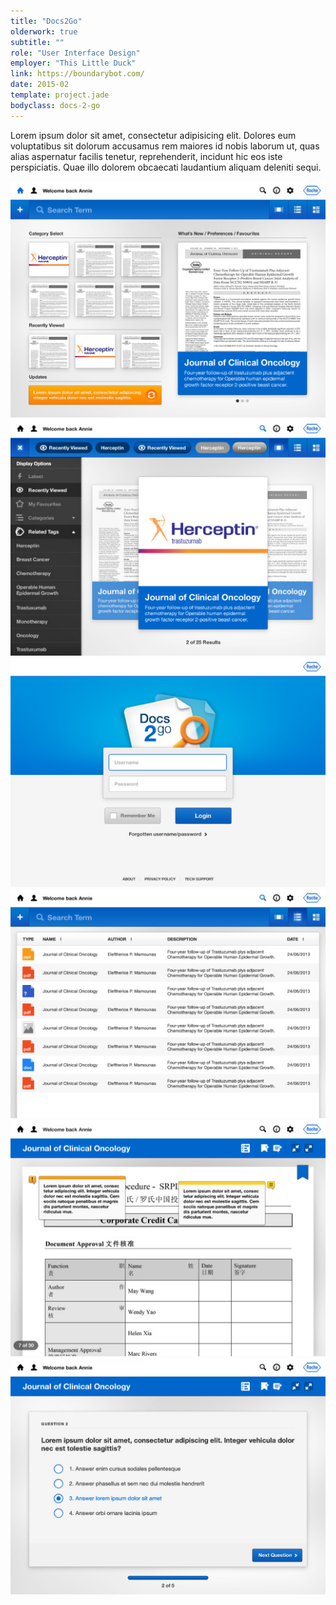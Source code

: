 ```yaml
---
title: "Docs2Go"
olderwork: true
subtitle: ""
role: "User Interface Design"
employer: "This Little Duck"
link: https://boundarybot.com/
date: 2015-02
template: project.jade
bodyclass: docs-2-go
---
```


<p class="large">Lorem ipsum dolor sit amet, consectetur adipisicing elit. Dolores eum voluptatibus sit dolorum accusamus rem maiores id nobis laborum ut, quas alias aspernatur facilis tenetur, reprehenderit, incidunt hic eos iste perspiciatis. Quae illo dolorem obcaecati laudantium aliquam deleniti sequi.</p>

<div class="case-study__img-full">
  <div class="grid">
    <div class="grid__item grid__item--3">
      <picture>
        <source srcset="docs-2-go--01.jpg 1x, docs-2-go--01@2x.jpg 2x">
        <img src="docs-2-go--01.jpg" alt="Docs2Go - Home" class="img--full border">
      </picture>
    </div>
    <div class="grid__item grid__item--3">
      <picture>
        <source srcset="docs-2-go--02.jpg 1x, docs-2-go--02@2x.jpg 2x">
        <img src="docs-2-go--02.jpg" alt="Docs2Go - Documents view" class="img--full border">
      </picture>
    </div>
  </div>
</div>
<div class="case-study__img-full">
  <div class="grid">
    <div class="grid__item grid__item--3">
      <picture>
        <source srcset="docs-2-go--03.jpg 1x, docs-2-go--03@2x.jpg 2x">
        <img src="docs-2-go--03.jpg" alt="Docs2Go - Login" class="img--full border">
      </picture>
    </div>
    <div class="grid__item grid__item--3">
      <picture>
        <source srcset="docs-2-go--04.jpg 1x, docs-2-go--04@2x.jpg 2x">
        <img src="docs-2-go--04.jpg" alt="Docs2Go - Documents List" class="img--full border">
      </picture>
    </div>
  </div>
</div>
<div class="case-study__img-full">
  <div class="grid">
    <div class="grid__item grid__item--3">
      <picture>
        <source srcset="docs-2-go--05.jpg 1x, docs-2-go--05@2x.jpg 2x">
        <img src="docs-2-go--05.jpg" alt="Docs2Go - Document" class="img--full border">
      </picture>
    </div>
    <div class="grid__item grid__item--3">
      <picture>
        <source srcset="docs-2-go--06.jpg 1x, docs-2-go--06@2x.jpg 2x">
        <img src="docs-2-go--06.jpg" alt="Docs2Go - Quiz" class="img--full border">
      </picture>
    </div>
  </div>
</div>